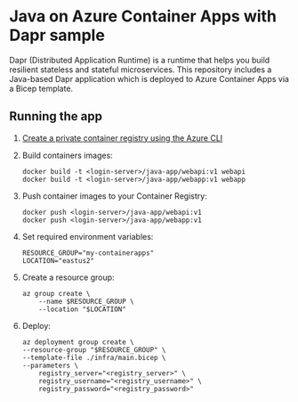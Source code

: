 # Java on Azure Container Apps with Dapr sample
Dapr (Distributed Application Runtime) is a runtime that helps you build resilient stateless and stateful microservices. This repository includes a Java-based Dapr application which is deployed to Azure Container Apps via a Bicep template.

## Running the app

1. [Create a private container registry using the Azure CLI](https://docs.microsoft.com/en-gb/Azure/container-registry/container-registry-get-started-azure-cli)

1. Build containers images:

    ```
    docker build -t <login-server>/java-app/webapi:v1 webapi
    docker build -t <login-server>/java-app/webapp:v1 webapp
    ```

1. Push container images to your Container Registry:

    ```
    docker push <login-server>/java-app/webapi:v1
    docker push <login-server>/java-app/webapp:v1
    ```

1. Set required environment variables:

    ```
    RESOURCE_GROUP="my-containerapps"
    LOCATION="eastus2"
    ```

1. Create a resource group:

    ```
    az group create \
        --name $RESOURCE_GROUP \
        --location "$LOCATION"
    ```

1. Deploy:

    ```
    az deployment group create \
    --resource-group "$RESOURCE_GROUP" \
    --template-file ./infra/main.bicep \
    --parameters \
        registry_server="<registry_server>" \
        registry_username="<registry_username>" \
        registry_password="<registry_password>"
    ```